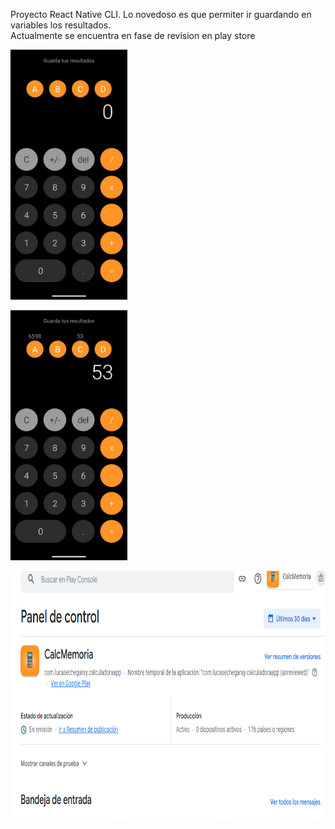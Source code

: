 Proyecto React Native CLI. Lo novedoso es que permiter ir guardando en variables los resultados.  
Actualmente se encuentra en fase de revision en  play store

<p align="left">
  <img height="400" src="./1.jpeg" />
</p>
<p align="left">
  <img height="400" src="./2.jpeg" />
</p>

<p align="left">
  <img height="400" src="./Capturacalculadora.PNG" />
</p>
